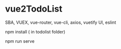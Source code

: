 # vue2TodoList

SBA, VUEX,  vue-router, vue-cli, axios, vuetify UI, eslint


npm install ( in todolist folder)

npm run serve